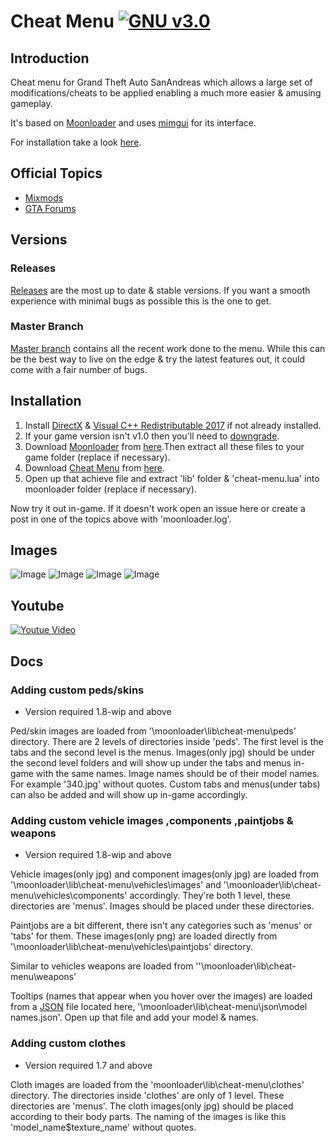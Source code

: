 # Cheat Menu      [![GNU v3.0](https://img.shields.io/badge/license-GNU-blue.svg?style=flat)](https://github.com/inanahammad/Cheat-Menu/blob/master/LICENSE)

## Introduction

Cheat menu for Grand Theft Auto SanAndreas which allows a large set of modifications/cheats to be applied enabling a much more easier & amusing gameplay.

It's based on [Moonloader](https://gtaforums.com/topic/890987-moonloader/) and uses [mimgui](https://github.com/THE-FYP/mimgui) for its interface.

For installation take a look [here](https://github.com/inanahammad/Cheat-Menu/wiki/Installation).
## Official Topics

- [Mixmods](https://forum.mixmods.com.br/f5-scripts-codigos/t1777-lua-cheat-menu)
- [GTA Forums](https://gtaforums.com/topic/930023-mooncheat-menu/)


## Versions

### Releases
[Releases](https://github.com/inanahammad/Cheat-Menu/releases) are the most up to date & stable versions. If you want a smooth experience with minimal bugs as possible this is the one to get.

### Master Branch
[Master branch](https://github.com/inanahammad/Cheat-Menu) contains all the recent work done to the menu. While this can be the best way to live on the edge & try the latest features out, it could come with a fair number of bugs.


## Installation

1. Install [DirectX](https://www.microsoft.com/en-us/download/details.aspx?id=35) &  [Visual C++ Redistributable 2017](https://aka.ms/vs/16/release/vc_redist.x86.exe) if not already installed.
2. If your game version isn't v1.0 then you'll need to [downgrade](https://gtaforums.com/topic/927016-san-andreas-downgrader/).
3. Download [Moonloader](https://gtaforums.com/topic/890987-moonloader/) from [here](https://blast.hk/moonloader/files/moonloader-027.0-preview2.zip).Then extract all these files to your game folder (replace if necessary).
4. Download [Cheat Menu](https://forum.mixmods.com.br/f5-scripts-codigos/t1777-lua-cheat-menu) from [here](https://github.com/inanahammad/Cheat-Menu/releases).
5. Open up that achieve file and extract 'lib' folder & 'cheat-menu.lua' into moonloader folder (replace if necessary).

Now try it out in-game. If it doesn't work open an issue here or create a post in one of the topics above with 'moonloader.log'.


## Images
![Image](https://i.imgur.com/zY2ij0V.jpg)
![Image](https://i.imgur.com/YLSjCQM.jpg)
![Image](https://i.imgur.com/tz4FsNj.jpg)
![Image](https://i.imgur.com/9JWR9fa.jpg)


## Youtube
[![Youtue Video](https://img.youtube.com/vi/XF1bhn74s2M/0.jpg)](https://www.youtube.com/watch?v=XF1bhn74s2M)


## Docs

### Adding custom peds/skins
- Version required 1.8-wip and above
 
Ped/skin images are loaded from '\moonloader\lib\cheat-menu\peds\' directory. There are 2 levels of directories inside 'peds'. The first level is the tabs and the second level is the menus. Images(only jpg) should be under the second level folders and will show up under the tabs and menus in-game with the same names. Image names should be of their model names. For example '340.jpg' without quotes. Custom tabs and menus(under tabs) can also be added and will show up in-game accordingly.

### Adding custom vehicle images ,components ,paintjobs & weapons
- Version required 1.8-wip and above

Vehicle images(only jpg) and component images(only jpg) are loaded from '\moonloader\lib\cheat-menu\vehicles\images' and '\moonloader\lib\cheat-menu\vehicles\components' accordingly. They're both 1 level, these directories are 'menus'. Images should be placed under these directories.

Paintjobs are a bit different, there isn't any categories such as 'menus' or 'tabs' for them. These images(only png) are loaded directly from '\moonloader\lib\cheat-menu\vehicles\paintjobs' directory.

Similar to vehicles weapons are loaded from ''\moonloader\lib\cheat-menu\weapons\'

Tooltips (names that appear when you hover over the images) are loaded from a [JSON](https://en.wikipedia.org/wiki/JSON) file located here, '\moonloader\lib\cheat-menu\json\model names.json'. Open up that file and add your model & names.

### Adding custom clothes
- Version required 1.7 and above

Cloth images are loaded from the 'moonloader\lib\cheat-menu\clothes' directory. The directories inside 'clothes' are only of 1 level. These directories are 'menus'. The cloth images(only jpg) should be placed according to their body parts. The naming of the images is like this 'model_name$texture_name' without quotes.
